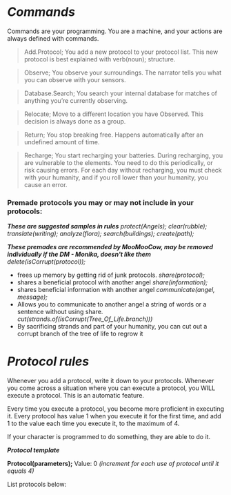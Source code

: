 # *Commands*
Commands are your programming. You are a machine, and your actions are always defined with commands.

> Add.Protocol;
You add a new protocol to your protocol list. This new protocol is best explained with verb(noun); structure.

> Observe;
You observe your surroundings. The narrator tells you what you can observe with your sensors.

> Database.Search;
You search your internal database for matches of anything you’re currently observing.

> Relocate;
Move to a different location you have Observed. This decision is always done as a group.

> Return;
You stop breaking free. Happens automatically after an undefined amount of time.

> Recharge;
You start recharging your batteries. During recharging, you are vulnerable to the elements. You need to do this periodically, or risk causing errors. For each day without recharging, you must check with your humanity, and if you roll lower than your humanity, you cause an error.


### Premade protocols you may or may not include in your protocols:
__***These are suggested samples in rules***__
*protect(Angels);*
*clear(rubble);*
*translate(writing);*
*analyze(flora);*
*search(buildings);*
*create(path);*

__***These premades are recommended by MooMooCow, may be removed individually if the DM - Monika, doesn't like them***__
*delete(isCorrupt(protocol));*
- frees up memory by getting rid of junk protocols.
*share(protocol);*
- shares a beneficial protocol with another angel
*share(information);*
- shares beneficial information with another angel
*communicate(angel, message);*
- Allows you to communicate to another angel a string of words or a sentence without using share.
*cut(strands.of(isCorrupt(Tree_Of_Life.branch)))*
- By sacrificing strands and part of your humanity, you can cut out a corrupt branch of the tree of life to regrow it


# *Protocol rules*
Whenever you add a protocol, write it down to your protocols. Whenever you come across a situation where you can execute a protocol, you WILL execute a protocol. This is an automatic feature.

Every time you execute a protocol, you become more proficient in executing it. Every protocol has value 1 when you execute it for the first time, and add 1 to the value each time you execute it, to the maximum of 4.

If your character is programmed to do something, they are able to do it. 

*__Protocol template__*

**Protocol(parameters);**
Value: 0 *(increment for each use of protocol until it equals 4)*

List protocols below:
